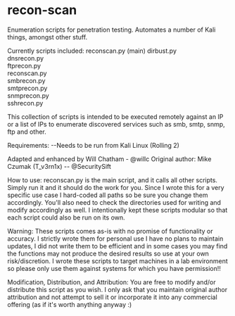 # recon-scan
Enumeration scripts for penetration testing. Automates a number of Kali things, amongst other stuff.

Currently scripts included: 
reconscan.py (main)
dirbust.py  
dnsrecon.py  
ftprecon.py  
reconscan.py  
smbrecon.py  
smtprecon.py  
snmprecon.py  
sshrecon.py

This collection of scripts is intended to be executed remotely against an IP or a list of IPs to enumerate discovered 
services such as smb, smtp, snmp, ftp and other.

Requirements:
--Needs to be run from Kali Linux (Rolling 2)

Adapted and enhanced by Will Chatham - @willc
Original author: 
Mike Czumak (T_v3rn1x) -- @SecuritySift

How to use:
reconscan.py is the main script, and it calls all other scripts. Simply run it and it should do the work for you.
Since I wrote this for a very specific use case I hard-coded all paths so be sure you change them accordingly.
You'll also need to check the directories used for writing and modify accordingly as well. I intentionally kept 
these scripts modular so that each script could also be run on its own.

Warning:
These scripts comes as-is with no promise of functionality or accuracy.  I strictly wrote them for personal use
I have no plans to maintain updates, I did not write them to be efficient and in some cases you may find the 
functions may not produce the desired results so use at your own risk/discretion. I wrote these scripts to 
target machines in a lab environment so please only use them against systems for which you have permission!!  

Modification, Distribution, and Attribution:
You are free to modify and/or distribute this script as you wish.  I only ask that you maintain original
author attribution and not attempt to sell it or incorporate it into any commercial offering (as if it's 
worth anything anyway :)

